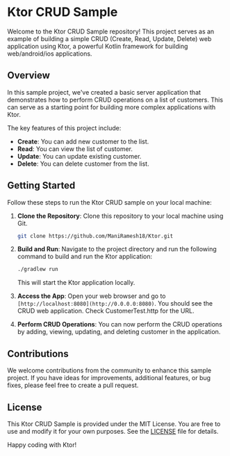 # Ktor CRUD Sample

Welcome to the Ktor CRUD Sample repository! This project serves as an example of building a simple CRUD (Create, Read, Update, Delete) web application using Ktor, a powerful Kotlin framework for building web/android/ios applications.

## Overview

In this sample project, we've created a basic server application that demonstrates how to perform CRUD operations on a list of customers. This can serve as a starting point for building more complex applications with Ktor.

The key features of this project include:

- **Create**: You can add new customer to the list.
- **Read**: You can view the list of customer.
- **Update**: You can update existing customer.
- **Delete**: You can delete customer from the list.

## Getting Started

Follow these steps to run the Ktor CRUD sample on your local machine:

1. **Clone the Repository**: Clone this repository to your local machine using Git.

   ```bash
   git clone https://github.com/ManiRamesh18/Ktor.git
   ```

2. **Build and Run**: Navigate to the project directory and run the following command to build and run the Ktor application:

   ```bash
   ./gradlew run
   ```

   This will start the Ktor application locally.

3. **Access the App**: Open your web browser and go to `[http://localhost:8080](http://0.0.0.0:8080)`. You should see the CRUD web application. Check CustomerTest.http for the URL.

4. **Perform CRUD Operations**: You can now perform the CRUD operations by adding, viewing, updating, and deleting customer in the application.

## Contributions

We welcome contributions from the community to enhance this sample project. If you have ideas for improvements, additional features, or bug fixes, please feel free to create a pull request.

## License

This Ktor CRUD Sample is provided under the MIT License. You are free to use and modify it for your own purposes. See the [LICENSE](LICENSE) file for details.

Happy coding with Ktor!
